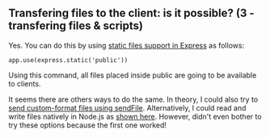 ## Transfering files to the client: is it possible? (3 - transfering files & scripts)
Yes. You can do this by using [static files support in Express](http://expressjs.com/en/starter/static-files.html) as follows:
```
app.use(express.static('public'))
```
Using this command, all files placed inside public are going to be available to clients.

It seems there are others ways to do the same. In theory, I could also try to [send custom-format files using sendFile](https://expressjs.com/en/api.html#res.sendFile). Alternatively, I could read and write files natively in Node.js as [shown here](https://www.youtube.com/watch?v=U57kU311-nE&index=9&list=PL4cUxeGkcC9gcy9lrvMJ75z9maRw4byYp). However, didn't even bother to try these options because the first one worked!
